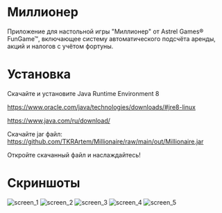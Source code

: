 # Миллионер
Приложение для настольной игры "Миллионер" от Astrel Games® FunGame™, включающее систему автоматического подсчёта аренды, акций и налогов с учётом фортуны.
# Установка
Скачайте и установите Java Runtime Environment 8

https://www.oracle.com/java/technologies/downloads/#jre8-linux

https://www.java.com/ru/download/


Скачайте jar файл: https://github.com/TKRArtem/Millionaire/raw/main/out/Millionaire.jar

Откройте скачанный файл и наслаждайтесь!

# Скриншоты

![screen_1](https://github.com/user-attachments/assets/c8275c45-dbbd-4cec-8d07-a787775587fd)
![screen_2](https://github.com/user-attachments/assets/98868e89-bbcd-4b46-9a03-2bf39e015638)
![screen_3](https://github.com/user-attachments/assets/d72d31c2-7047-442f-8710-dd53b406b914)
![screen_4](https://github.com/user-attachments/assets/1e392097-191e-49e9-8871-38b78938203c)
![screen_5](https://github.com/user-attachments/assets/7ce6212f-895b-42de-a2e8-485d81bee352)
